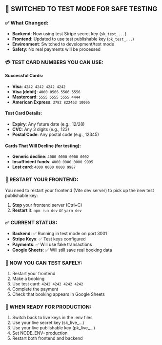 ## 🧪 SWITCHED TO TEST MODE FOR SAFE TESTING

### ✅ What Changed:
- **Backend**: Now using test Stripe secret key (`sk_test_...`)
- **Frontend**: Updated to use test publishable key (`pk_test_...`)
- **Environment**: Switched to development/test mode
- **Safety**: No real payments will be processed

### 💳 TEST CARD NUMBERS YOU CAN USE:

#### Successful Cards:
- **Visa**: `4242 4242 4242 4242`
- **Visa (debit)**: `4000 0566 5566 5556`
- **Mastercard**: `5555 5555 5555 4444`
- **American Express**: `3782 822463 10005`

#### Test Card Details:
- **Expiry**: Any future date (e.g., 12/28)
- **CVC**: Any 3 digits (e.g., 123)
- **Postal Code**: Any postal code (e.g., 12345)

#### Cards That Will Decline (for testing):
- **Generic decline**: `4000 0000 0000 0002`
- **Insufficient funds**: `4000 0000 0000 9995`
- **Lost card**: `4000 0000 0000 9987`

### 🔄 RESTART YOUR FRONTEND:
You need to restart your frontend (Vite dev server) to pick up the new test publishable key:

1. **Stop** your frontend server (Ctrl+C)
2. **Restart** it: `npm run dev` or `yarn dev`

### ✅ CURRENT STATUS:
- **Backend**: ✅ Running in test mode on port 3001
- **Stripe Keys**: ✅ Test keys configured
- **Payments**: ✅ Will use fake transactions
- **Google Sheets**: ✅ Will still save real booking data

### 🎯 NOW YOU CAN TEST SAFELY:
1. Restart your frontend
2. Make a booking
3. Use test card: `4242 4242 4242 4242`
4. Complete the payment
5. Check that booking appears in Google Sheets

### 🚀 WHEN READY FOR PRODUCTION:
1. Switch back to live keys in the .env files
2. Use your live secret key (sk_live_...)
3. Use your live publishable key (pk_live_...)
4. Set NODE_ENV=production
5. Restart both frontend and backend
